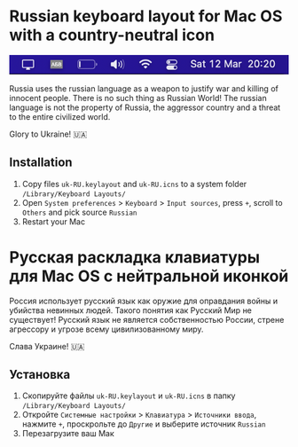 # Russian keyboard layout for Mac OS with a country-neutral icon
![alt text](https://github.com/olextech/ukru/blob/main/assets/taskbar.png?raw=true)

Russia uses the russian language as a weapon to justify war and killing of innocent people. There is no such thing as Russian World! The russian language is not the property of Russia, the aggressor country and a threat to the entire civilized world. 

Glory to Ukraine! 🇺🇦

## Installation

1. Copy files `uk-RU.keylayout` and `uk-RU.icns` to a system folder `/Library/Keyboard Layouts/`
2. Open `System preferences` > `Keyboard` > `Input sources`, press `+`, scroll to `Others` and pick source `Russian`
3. Restart your Mac

# Русская раскладка клавиатуры для Mac OS с нейтральной иконкой

Россия использует русский язык как оружие для оправдания войны и убийства невинных людей. Такого понятия как Русский Мир не существует! Русский язык не является собственностью России, стрене агрессору и угрозе всему цивилизованному миру. 

Слава Украине! 🇺🇦

## Установка

1. Скопируйте файлы `uk-RU.keylayout` и `uk-RU.icns` в папку `/Library/Keyboard Layouts/`
2. Откройте `Системные настройки` > `Клавиатура` > `Источники ввода`, нажмите `+`, проскрольте до `Другие` и выберите источник `Russian`
3. Перезагрузите ваш Мак

